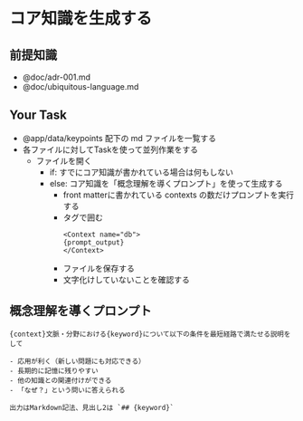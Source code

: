 # コア知識を生成する

## 前提知識

- @doc/adr-001.md
- @doc/ubiquitous-language.md

## Your Task

- @app/data/keypoints 配下の md ファイルを一覧する
- 各ファイルに対してTaskを使って並列作業をする
  - ファイルを開く
    - if: すでにコア知識が書かれている場合は何もしない
    - else: コア知識を「概念理解を導くプロンプト」を使って生成する
      - front matterに書かれている contexts の数だけプロンプトを実行する
      - <Context>タグで囲む
        ```
        <Context name="db">
        {prompt_output}
        </Context>
        ```
      - ファイルを保存する
      - 文字化けしていないことを確認する


## 概念理解を導くプロンプト

```
{context}文脈・分野における{keyword}について以下の条件を最短経路で満たせる説明をして

- 応用が利く（新しい問題にも対応できる）
- 長期的に記憶に残りやすい
- 他の知識との関連付けができる
- 「なぜ？」という問いに答えられる

出力はMarkdown記法、見出し2は `## {keyword}`
```
